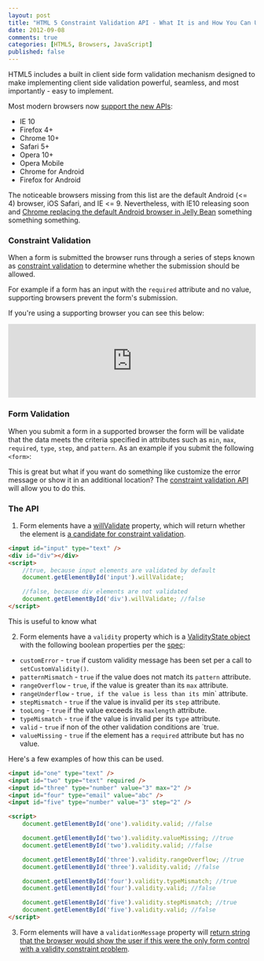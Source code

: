 ```yaml
---
layout: post
title: "HTML 5 Constraint Validation API - What It is and How You Can Use It to Enhance Your Forms"
date: 2012-09-08
comments: true
categories: [HTML5, Browsers, JavaScript]
published: false
---
```


HTML5 includes a built in client side form validation mechanism designed to make implementing client side validation powerful, seamless, and most importantly - easy to implement.

Most modern browsers now [support the new APIs](http://caniuse.com/#feat=form-validation):

* IE 10
* Firefox 4+
* Chrome 10+
* Safari 5+
* Opera 10+
* Opera Mobile
* Chrome for Android
* Firefox for Android

The noticeable browsers missing from this list are the default Android (<= 4) browser, iOS Safari, and IE <= 9.  Nevertheless, with IE10 releasing soon and [Chrome replacing the default Android browser in Jelly Bean](http://www.pcmag.com/article2/0,2817,2406535,00.asp) something something something.

<!--more-->

### Constraint Validation

When a form is submitted the browser runs through a series of steps known as [constraint validation](http://www.whatwg.org/specs/web-apps/current-work/#constraint-validation) to determine whether the submission should be allowed.

For example if a form has an input with the `required` attribute and no value, supporting browsers prevent the form's submission.

If you're using a supporting browser you can see this below:

<iframe style="width: 100%; height: 150px;" src="http://jsfiddle.net/tj_vantoll/8gJnv/embedded/result,html,css/" allowfullscreen="allowfullscreen" frameborder="0"></iframe>

### Form Validation

When you submit a form in a supported browser the form will be validate that the data meets the criteria specified in attributes such as `min`, `max`, `required`, `type`, `step`, and `pattern`.  As an example if you submit the following `<form>`:



This is great but what if you want do something like customize the error message or show it in an additional location?  The [constraint validation API](http://www.whatwg.org/specs/web-apps/current-work/#the-constraint-validation-api) will allow you to do this.

### The API

1) Form elements have a [willValidate](http://www.whatwg.org/specs/web-apps/current-work/#dom-cva-willvalidate) property, which will return whether the element is [a candidate for constraint validation](http://www.whatwg.org/specs/web-apps/current-work/#candidate-for-constraint-validation).

``` html
<input id="input" type="text" />
<div id="div"></div>
<script>
	//true, because input elements are validated by default
    document.getElementById('input').willValidate;

    //false, because div elements are not validated
    document.getElementById('div').willValidate; //false
</script>
```

This is useful to know what

2) Form elements have a `validity` property which is a [ValidityState object](http://www.whatwg.org/specs/web-apps/current-work/#dom-cva-validity) with the following boolean properties per the [spec](http://www.whatwg.org/specs/web-apps/current-work/#validitystate):

* `customError` - `true` if custom validity message has been set per a call to `setCustomValidity()`.
* `patternMismatch` - `true` if the value does not match its `pattern` attribute.
* `rangeOverflow` - `true`, if the value is greater than its `max` attribute.
* `rangeUnderflow` -  `true, if the value is less than its `min` attribute.
* `stepMismatch` - `true` if the value is invalid per its `step` attribute.
* `tooLong` - `true` if the value exceeds its `maxlength` attribute.
* `typeMismatch` - `true` if the value is invalid per its `type` attribute.
* `valid` - `true` if non of the other validation conditions are `true.
* `valueMissing` - `true` if the element has a `required` attribute but has no value.

Here's a few examples of how this can be used.

``` html
<input id="one" type="text" />
<input id="two" type="text" required />
<input id="three" type="number" value="3" max="2" />
<input id="four" type="email" value="abc" />
<input id="five" type="number" value="3" step="2" />

<script>
    document.getElementById('one').validity.valid; //false

    document.getElementById('two').validity.valueMissing; //true
    document.getElementById('two').validity.valid; //false

    document.getElementById('three').validity.rangeOverflow; //true
    document.getElementById('three').validity.valid; //false

    document.getElementById('four').validity.typeMismatch; //true
    document.getElementById('four').validity.valid; //false

    document.getElementById('five').validity.stepMismatch; //true
    document.getElementById('five').validity.valid; //false
</script>
```

3) Form elements will have a `validationMessage` property will [return string that the browser would show the user if this were the only form control with a validity constraint problem](http://www.whatwg.org/specs/web-apps/current-work/#dom-cva-validationmessage).

``` 
